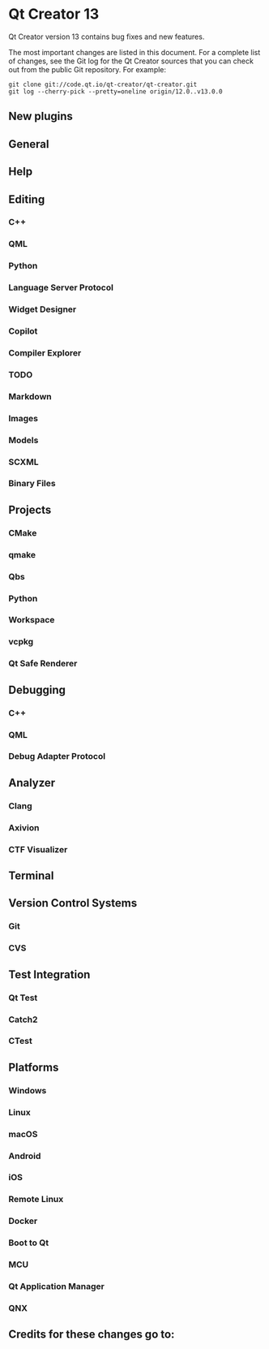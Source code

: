 Qt Creator 13
=============

Qt Creator version 13 contains bug fixes and new features.

The most important changes are listed in this document. For a complete list of
changes, see the Git log for the Qt Creator sources that you can check out from
the public Git repository. For example:

    git clone git://code.qt.io/qt-creator/qt-creator.git
    git log --cherry-pick --pretty=oneline origin/12.0..v13.0.0

New plugins
-----------

General
-------

Help
----

Editing
-------

### C++

### QML

### Python

### Language Server Protocol

### Widget Designer

### Copilot

### Compiler Explorer

### TODO

### Markdown

### Images

### Models

### SCXML

### Binary Files

Projects
--------

### CMake

### qmake

### Qbs

### Python

### Workspace

### vcpkg

### Qt Safe Renderer

Debugging
---------

### C++

### QML

### Debug Adapter Protocol

Analyzer
--------

### Clang

### Axivion

### CTF Visualizer

Terminal
--------

Version Control Systems
-----------------------

### Git

### CVS

Test Integration
----------------

### Qt Test

### Catch2

### CTest

Platforms
---------

### Windows

### Linux

### macOS

### Android

### iOS

### Remote Linux

### Docker

### Boot to Qt

### MCU

### Qt Application Manager

### QNX

Credits for these changes go to:
--------------------------------
